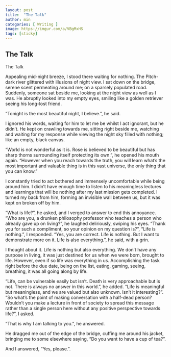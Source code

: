 ```yaml
---
layout: post
title:  "The Talk"
author: min
categories: [ Writing ]
image: https://imgur.com/a/VBgMxHS
tags: [sticky]
---
```


## The Talk

The Talk

Appealing mid-night breeze, I stood there waiting for nothing. 
The Pitch-dark river glittered with illusions of night view. 
I sat down on the bridge, serene scent permeating around me; on a sparsely populated road. 
Suddenly, someone sat beside me, looking at the night view as well as I was. 
He abruptly looked into my empty eyes, smiling like a golden retriever seeing his long-lost friend.

“Tonight is the most beautiful night, I believe.”, he said.

I ignored his words, waiting for him to let me be whilst I act ignorant, but he didn’t. He kept on crawling towards me, sitting right beside me, watching and waiting for my response while viewing the night sky filled with nothing; like an empty, black canvas.

“World is not wonderful as it is. Rose is believed to be beautiful but has sharp thorns surrounding itself protecting its own.”, he opened his mouth again. 
“However when you reach towards the truth, you will learn what’s the most important and valuable thing is in this vast universe, the only thing that you can know.”

I constantly tried to act bothered and immensely uncomfortable while being around him. 
I didn’t have enough time to listen to his meaningless lectures and learnings that will be nothing after my last mission gets completed. 
I turned my back from him, forming an invisible wall between us, but it was kept on broken off by him.

“What is life?”, he asked, and I verged to answer to end this annoyance.
“Who are you, a drunken philosophy professor who teaches a person who already gave up on living?”, he laughed deliriously, swiping his eyes.
“Thank you for such a compliment, so your opinion on my question is?”, “Life is nothing.”, I responded.
“Yes, you are correct. Life is nothing. But I want to demonstrate more on it. Life is also everything.”, he said, with a grin.

I thought about it. Life is nothing but also everything. We don’t have any purpose in living, it was just destined for us when we were born, brought to life. However, even if so life was everything in us. 
Accomplishing the task right before the due date, being on the list, eating, gaming, seeing, breathing, it was all going along by life.

“Life, can be vulnerable easily but isn’t. Death is very approachable but is not. There is always no answer in this world.”, he added. “Life is meaningful but meaningless, and we are valued but also unknown. Isn’t it interesting?”.
“So what’s the point of making conversation with a half-dead person? Wouldn’t you make a lecture in front of society to spread this message rather than a single person here without any positive perspective towards life?”, I asked.

“That is why I am talking to you.”, he answered.

He dragged me out of the edge of the bridge, cuffing me around his jacket, bringing me to some elsewhere saying,
“Do you want to have a cup of tea?”.

And I answered,
“Yes, please.”.
